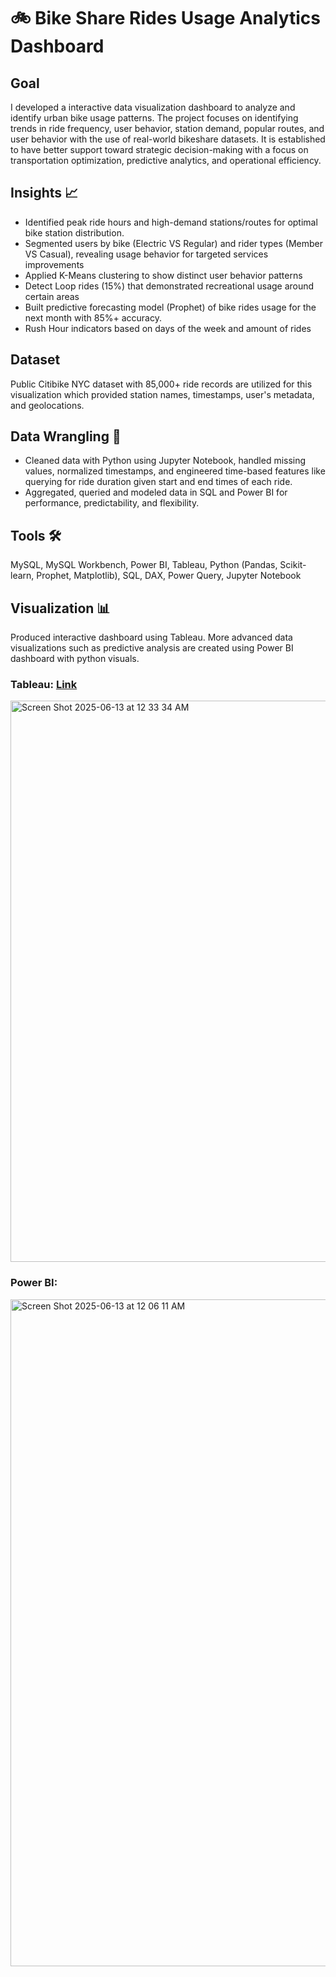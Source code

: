 # 🚲 Bike Share Rides Usage Analytics Dashboard

## Goal 
I developed a interactive data visualization dashboard to analyze and identify urban bike usage patterns. The project focuses on identifying trends in ride frequency, user behavior, station demand, popular routes, and user behavior with the use of real-world bikeshare datasets. It is established to have better support toward strategic decision-making with a focus on transportation optimization, predictive analytics, and operational efficiency. 

## Insights 📈
- Identified peak ride hours and high-demand stations/routes for optimal bike station distribution.
- Segmented users by bike (Electric VS Regular) and rider types (Member VS Casual), revealing usage behavior for targeted services improvements
- Applied K-Means clustering to show distinct user behavior patterns
- Detect Loop rides (15%) that demonstrated recreational usage around certain areas
- Built predictive forecasting model (Prophet) of bike rides usage for the next month with 85%+ accuracy.
- Rush Hour indicators based on days of the week and amount of rides


## Dataset
Public Citibike NYC dataset with 85,000+ ride records are utilized for this visualization which provided station names, timestamps, user's metadata, and geolocations.

## Data Wrangling 🔧
- Cleaned data with Python using Jupyter Notebook, handled missing values, normalized timestamps, and engineered time-based features like querying for ride duration given start and end times of each ride.
- Aggregated, queried and modeled data in SQL and Power BI for performance, predictability, and flexibility. 

## Tools 🛠
  MySQL, MySQL Workbench, Power BI, Tableau, Python (Pandas, Scikit-learn, Prophet, Matplotlib), SQL, DAX, Power Query, Jupyter Notebook


## Visualization 📊
Produced interactive dashboard using Tableau. More advanced data visualizations such as predictive analysis are created using Power BI dashboard with python visuals.

### Tableau: [Link](https://public.tableau.com/app/profile/lindy.lin1797/viz/BikeshareVisualizationDashboard/Dashboard1)

<img width="898" alt="Screen Shot 2025-06-13 at 12 33 34 AM" src="https://github.com/user-attachments/assets/23ae44c6-2eb6-462c-9250-ef57e3fab861" />

### Power BI: 
<img width="1067" alt="Screen Shot 2025-06-13 at 12 06 11 AM" src="https://github.com/user-attachments/assets/c07ea0fd-0a93-4d94-9f5d-dfd6be4122e3" />










